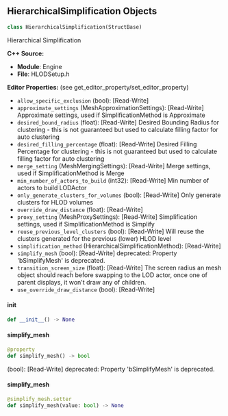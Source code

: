 ## HierarchicalSimplification Objects

```python
class HierarchicalSimplification(StructBase)
```

Hierarchical Simplification

**C++ Source:**

- **Module**: Engine
- **File**: HLODSetup.h

**Editor Properties:** (see get_editor_property/set_editor_property)

- ``allow_specific_exclusion`` (bool):  [Read-Write]
- ``approximate_settings`` (MeshApproximationSettings):  [Read-Write] Approximate settings, used if SimplificationMethod is Approximate
- ``desired_bound_radius`` (float):  [Read-Write] Desired Bounding Radius for clustering - this is not guaranteed but used to calculate filling factor for auto clustering
- ``desired_filling_percentage`` (float):  [Read-Write] Desired Filling Percentage for clustering - this is not guaranteed but used to calculate filling factor  for auto clustering
- ``merge_setting`` (MeshMergingSettings):  [Read-Write] Merge settings, used if SimplificationMethod is Merge
- ``min_number_of_actors_to_build`` (int32):  [Read-Write] Min number of actors to build LODActor
- ``only_generate_clusters_for_volumes`` (bool):  [Read-Write] Only generate clusters for HLOD volumes
- ``override_draw_distance`` (float):  [Read-Write]
- ``proxy_setting`` (MeshProxySettings):  [Read-Write] Simplification settings, used if SimplificationMethod is Simplify
- ``reuse_previous_level_clusters`` (bool):  [Read-Write] Will reuse the clusters generated for the previous (lower) HLOD level
- ``simplification_method`` (HierarchicalSimplificationMethod):  [Read-Write]
- ``simplify_mesh`` (bool):  [Read-Write]
  deprecated: Property 'bSimplifyMesh' is deprecated.
- ``transition_screen_size`` (float):  [Read-Write] The screen radius an mesh object should reach before swapping to the LOD actor, once one of parent displays, it won't draw any of children.
- ``use_override_draw_distance`` (bool):  [Read-Write]

<a id="unreal.HierarchicalSimplification.__init__"></a>

#### __init__

```python
def __init__() -> None
```

<a id="unreal.HierarchicalSimplification.simplify_mesh"></a>

#### simplify_mesh

```python
@property
def simplify_mesh() -> bool
```

(bool):  [Read-Write]
deprecated: Property 'bSimplifyMesh' is deprecated.

<a id="unreal.HierarchicalSimplification.simplify_mesh"></a>

#### simplify_mesh

```python
@simplify_mesh.setter
def simplify_mesh(value: bool) -> None
```

<a id="unreal.CustomInput"></a>